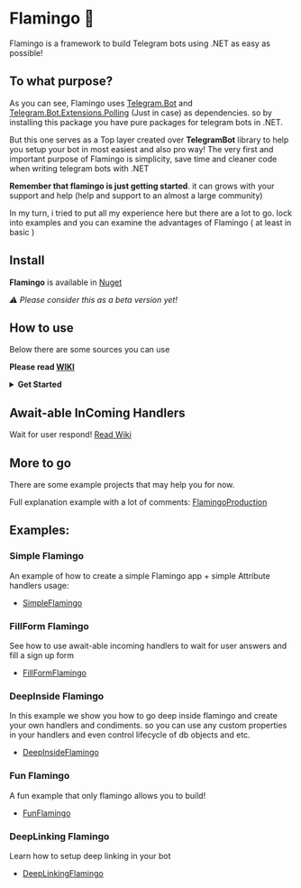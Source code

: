 # Flamingo 🦩
Flamingo is a framework to build Telegram bots using .NET as easy as possible!

## To what purpose?
As you can see, Flamingo uses [Telegram.Bot](https://github.com/TelegramBots/Telegram.Bot) and [Telegram.Bot.Extensions.Polling](https://github.com/TelegramBots/Telegram.Bot.Extensions.Polling) (Just in case) as dependencies. so by installing this package you have pure packages for telegram bots in .NET. 

But this one serves as a Top layer created over **TelegramBot** library to help you setup your bot in most easiest and also pro way! The very first and important purpose of Flamingo is simplicity, save time and cleaner code when writing telegram bots with .NET

**Remember that flamingo is just getting started**. it can grows with your support and help (help and support to an almost a large community)

In my turn, i tried to put all my experience here but there are a lot to go. lock into examples and you can examine the advantages of Flamingo ( at least in basic ) 

## Install
**Flamingo** is available in [Nuget](https://www.nuget.org/packages/Flamingo)

_⚠ Please consider this as a beta version yet!_

## How to use
Below there are some sources you can use

**Please read [WIKI](https://github.com/immmdreza/FlamingoFramework/wiki)**

<details>
  <summary> <b>Get Started</b> </summary>

_After installing Flamingo through Nuget package manager, you can use it like example below:_

#### 1- First of all Create an instance of `FlamingoCore` class into your program main method

```cs
static async Task Main()
{
    var flamingo = await new FlamingoCore()
}
```

#### 2- Now is the time to initialize your bot. in order to do that you need a bot token
(You can make a new bot and get api token for it from [@BotFather](https://t.me/BotFather))

- bot token is something like: `123443536:Akhkhpoue_DLkhejbdkeaiDHJKFkjbjs_D`
- Use method InitBot to initialize the bot like below:
```cs
// Pass your bot token to the method
await flamingo.InitBot("123443536:Akhkhpoue_DLkhejbdkeaiDHJKFkjbjs_D")
```

_Remember, most of this library methods are `async`. meaning that you should `await` them and use them in an async function ( like `Main()` here )_


#### 3- Let's make our first handler. handlers are what you handle and process inComing updates the way you like.
- To quickly build a handler we Use `SimpleInComing<T>`. where T is update type like messages, callback queries, inline queries and etc.
- To make handler for incoming messages, The `T` is `Message` ( like `SimpleInComing<Message>` )

#### 4- Every incoming handler has 2 important parts: **Filter** and **Callback function**
- Filters job is obvious: filter incoming updates to receive exact update you want
- Callback function: this function is where you decide how to process incoming update that passed filters. 

### Filters
Here we use two filters: 
- ChatTypeFilter: to make sure the update is coming from private chat
- CommandFilter: to handle specified bot command like `/start` 
- To Combine filters we bitwise operator `&` Meaning `AND`!

Your filters should be like below:
```cs
var chatFilter = new ChatTypeFilter<Message>(FlamingoChatType.Private);

var commandFilter new CommandFilter("start");
```
Later we'll combine them!

### Callback function
Callback function should take an `ICondiment<Message>` which contain everything you need to handle your updates, and should return a boolean as Task ( awaitable method )

Method structure should be like this:
```cs
private static async Task<bool> CallbackFunc(ICondiment<Message> cdmt)
{
    await cdmt.ReplyText("Just started!");
    return true;
}
```
We decided to reply to use command with a text message: `"Just started!"`. 

`cdmt.ReplyText()` dose that for us. it's an extension method of `ICondiment<Message>`


#### 5- Now that our filters and callback function is ready, we should pass them to handler instance (3)
```cs
var startHandler = new SimpleInComing<Message>(CallbackFunc,
    chatFilter & commandFilter);
``` 
As you see we combined two filters with &, meaning both of them should pass!

#### 6- Now add your handler to the Flamingo
```cs
flamingo.AddInComing(startHandler);
```

#### 7- Start listening to updates
```cs
await flamingo.Fly();
```

Your `Program.cs` file should be like below:
```cs
using Flamingo;
using Flamingo.Condiments;
using Flamingo.Condiments.Extensions;
using Flamingo.Filters.MessageFilters;
using Flamingo.Filters.SharedFilters;
using Flamingo.Fishes.InComingFishes.SimpleInComings;
using Flamingo.Helpers.Types.Enums;
using System.Threading.Tasks;
using Telegram.Bot.Types;

namespace SimpleFlamingo
{
    class Program
    {
        static async Task Main()
        {
            var flamingo = new FlamingoCore();

            await flamingo.InitBot("1820608649:AAF_rimZO_y_RlYnTX2WnifXldL1GiIcxt4");

            var chatFilter = new ChatTypeFilter<Message>(FlamingoChatType.Private);

            var commandFilter = new CommandFilter("start");

            var startHandler = new SimpleInComing<Message>(CallbackFunc,
                chatFilter & commandFilter);

            flamingo.AddInComing(startHandler);

            await flamingo.Fly();
        }

        private static async Task<bool> CallbackFunc(ICondiment<Message> cdmt)
        {
            await cdmt.ReplyText("Just started!");
            return true;
        }
    }
}
```

#### 8- Send command `/start` to your bot and see what happens.

#### You can write all of these using Attributes even more quicker
- [See SimpleFlamingo](https://github.com/immmdreza/FlamingoFramework/blob/master/Examples/SimpleFlamingo/Program.cs)

</details>

## Await-able InComing Handlers
Wait for user respond!
[Read Wiki](https://github.com/immmdreza/FlamingoFramework/wiki/Await-able-InComing-handlers)


## More to go
There are some example projects that may help you for now.

Full explanation example with a lot of comments: 
[FlamingoProduction](https://github.com/immmdreza/FlamingoFramework/tree/master/FlamingoProduction)

## Examples:

### Simple Flamingo
An example of how to create a simple Flamingo app + simple Attribute handlers usage:
- [SimpleFlamingo](https://github.com/immmdreza/FlamingoFramework/tree/master/Examples/SimpleFlamingo)
 
### FillForm Flamingo
See how to use await-able incoming handlers to wait for user answers and fill a sign up form
- [FillFormFlamingo](https://github.com/immmdreza/FlamingoFramework/tree/master/Examples/FillFormFlamingo)

### DeepInside Flamingo
In this example we show you how to go deep inside flamingo and create your own handlers and condiments. so you can use any custom properties in your handlers and even control lifecycle of db objects and etc.
- [DeepInsideFlamingo](https://github.com/immmdreza/FlamingoFramework/tree/master/Examples/DeepInsideFlamingo)

### Fun Flamingo
A fun example that only flamingo allows you to build!
- [FunFlamingo](https://github.com/immmdreza/FlamingoFramework/tree/master/Examples/FunFlamingo)

### DeepLinking Flamingo
Learn how to setup deep linking in your bot 
- [DeepLinkingFlamingo](https://github.com/immmdreza/FlamingoFramework/tree/master/Examples/DeepLinkingFlamingo)
